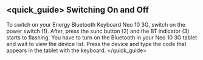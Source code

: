 ## <quick_guide> Switching On and Off
To switch on your Energy Bluetooth Keyboard Neo 10 3G, switch on the power switch (1). After, press the sunc button (2) and the BT indicator (3) starts to flashing. You have to turn on the Bluetooth in your Neo 10 3G tablet and wait to view the device list. Press the device and type the code that appears in the tablet with the keyboard.
</quick_guide>
